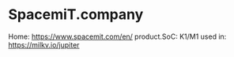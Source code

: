 # SpacemiT.company
Home: https://www.spacemit.com/en/ product.SoC: K1/M1 used in: https://milkv.io/jupiter
